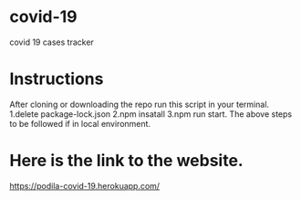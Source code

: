 # covid-19
covid 19 cases tracker

# Instructions
After cloning or downloading the repo run this script in your terminal.
1.delete package-lock.json
2.npm insatall
3.npm run start.
The above steps to be followed if in local environment.


# Here is the link to the website.
https://podila-covid-19.herokuapp.com/
